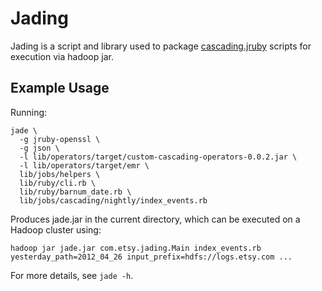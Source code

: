 # Jading

Jading is a script and library used to package
[cascading.jruby](https://github.com/etsy/cascading.jruby) scripts for
execution via hadoop jar.

## Example Usage

Running:

    jade \
      -g jruby-openssl \
      -g json \
      -l lib/operators/target/custom-cascading-operators-0.0.2.jar \
      -l lib/operators/target/emr \
      lib/jobs/helpers \
      lib/ruby/cli.rb \
      lib/ruby/barnum_date.rb \
      lib/jobs/cascading/nightly/index_events.rb

Produces jade.jar in the current directory, which can be executed on a Hadoop
cluster using:

    hadoop jar jade.jar com.etsy.jading.Main index_events.rb yesterday_path=2012_04_26 input_prefix=hdfs://logs.etsy.com ...

For more details, see `jade -h`.
